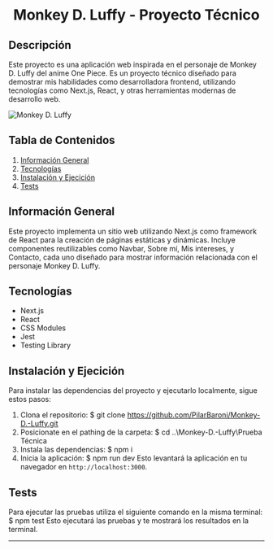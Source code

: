 
# <h1 align="center">Monkey D. Luffy - Proyecto Técnico</h1>

## Descripción
Este proyecto es una aplicación web inspirada en el personaje de Monkey D. Luffy del anime One Piece. Es un proyecto técnico diseñado para demostrar mis habilidades como desarrolladora frontend, utilizando tecnologías como Next.js, React, y otras herramientas modernas de desarrollo web.


![Monkey D. Luffy](./Prueba%20Técnica/public/customers/LuffyCabecera.gif)


## Tabla de Contenidos
1. [Información General](#información-general)
2. [Tecnologías](#tecnologías)
3. [Instalación y Ejecición](#instalaciónyejecución)
5. [Tests](#tests)

## Información General
Este proyecto implementa un sitio web utilizando Next.js como framework de React para la creación de páginas estáticas y dinámicas. Incluye componentes reutilizables como Navbar, Sobre mí, Mis intereses, y Contacto, cada uno diseñado para mostrar información relacionada con el personaje Monkey D. Luffy.


## Tecnologías
- Next.js
- React
- CSS Modules
- Jest
- Testing Library

## Instalación y Ejecición
Para instalar las dependencias del proyecto y ejecutarlo localmente, sigue estos pasos:
1. Clona el repositorio:
    $ git clone https://github.com/PilarBaroni/Monkey-D.-Luffy.git
2. Posicionate en el pathing de la carpeta: 
    $ cd ..\Monkey-D.-Luffy\Prueba Técnica
3. Instala las dependencias:
    $ npm i
4. Inicia la aplicación:
    $ npm run dev
Esto levantará la aplicación en tu navegador en `http://localhost:3000`.

## Tests
Para ejecutar las pruebas utiliza el siguiente comando en la misma terminal: $ npm test
Esto ejecutará las pruebas y te mostrará los resultados en la terminal.

---
